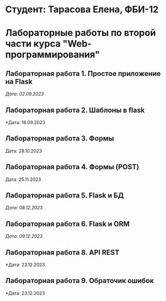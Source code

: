 # Студент: Тарасова Елена, ФБИ-12 

# Лабораторные работы по второй части курса "Web-программирования"

## Лабораторная работа 1. Простое приложение на Flask

*Дата: 02.09.2023*

## Лабораторная работа 2. Шаблоны в flask

*Дата: 16.09.2023

## Лабораторная работа 3. Формы

Дата: 28.10.2023

## Лабораторная работа 4. Формы (POST)

Дата: 25.11.2023

## Лабораторная работа 5. Flask и БД

*Дата: 08.12.2023*

## Лабораторная работа 6. Flask и ORM

*Дата: 09.12.2023*

## Лабораторная работа 8. API REST

*Дата: 23.12.2023

## Лабораторная работа 9. Обраточик ошибок

*Дата: 23.12.2023

